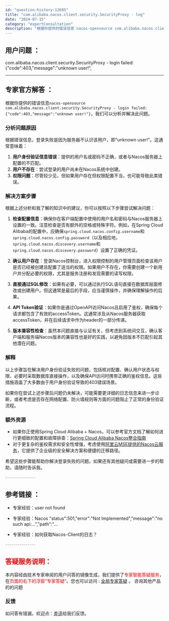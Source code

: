 ```yaml
---
id: "question-history-12695"
title: "com.alibaba.nacos.client.security.SecurityProxy - log"
date: "2024-07-15"
category: "expertConsultation"
description: "根据你提供的错误信息`nacos-opensource com.alibaba.nacos.client.security.SecurityProxy - login failed: code:403,message:unknown user!`，我们可以分析并解决此问题。### 分析问题原因根据错"
---
```


## 用户问题 ： 
 com.alibaba.nacos.client.security.SecurityProxy - login failed: {"code":403,"message":"unknown user!",  

---------------
## 专家官方解答 ：

根据你提供的错误信息`nacos-opensource com.alibaba.nacos.client.security.SecurityProxy - login failed: {"code":403,"message":"unknown user!"}`，我们可以分析并解决此问题。

### 分析问题原因
根据错误信息，登录失败是因为服务器不认识该用户，即“unknown user!”。这通常意味着：

1. **用户身份验证信息错误**：提供的用户名或密码不正确，或者与Nacos服务器上配置的不匹配。
2. **用户不存在**：尝试登录的用户尚未在Nacos系统中创建。
3. **权限问题**：尽管较少见，但如果用户存在但权限配置不当，也可能导致此类错误。

### 解决方案步骤
根据上述分析和我了解的知识中的建议，你可以按照以下步骤尝试解决问题：

1. **检查配置信息**：确保你在客户端配置中使用的用户名和密码与Nacos服务器上设置的一致。注意检查是否有额外的空格或特殊字符。例如，在Spring Cloud Alibaba的配置中，应确保`spring.cloud.nacos.config.username`和`spring.cloud.nacos.config.password`（以及相应地，`spring.cloud.nacos.discovery.username`和`spring.cloud.nacos.discovery.password`）设置了正确的凭证。

2. **确认用户存在**：登录Nacos控制台，进入权限控制的用户管理页面检查该用户是否已经被创建且配置了适当的权限。如果用户不存在，你需要创建一个新用户并分配必要的权限，尤其是服务注册和发现需要的读写权限。

3. **直接通过SQL修改**：如果有必要，可以通过执行SQL语句直接在数据库层面修改或创建用户。但这通常是最后的手段，应当谨慎操作，并确保理解操作的后果。

4. **API Token验证**：如果你是通过OpenAPI访问Nacos且启用了鉴权，确保每个请求都包含了有效的accessToken。这通常涉及从Nacos服务器获取accessToken，并在后续请求中作为header的一部分传递。

5. **版本兼容性检查**：虽然本问题直接与认证有关，但考虑到系统间交互，确认客户端和服务端Nacos版本的兼容性也是好的实践，以避免因版本不匹配引起其他潜在问题。

### 解释
以上步骤旨在解决用户身份验证失败的问题，包括核对配置、确认用户状态与权限、必要时采取数据库直接操作，以及确保API访问时携带正确的鉴权信息。这些措施涵盖了大多数由于用户身份验证导致的403错误场景。

如果你在尝试上述步骤后问题仍未解决，可能需要更详细的日志信息来进一步诊断，或者考虑是否存在网络配置、防火墙规则等方面的问题阻止了正常的身份验证流程。

### 额外资源
- 如果你正使用Spring Cloud Alibaba + Nacos，可以参考官方文档了解如何进行更细致的配置和故障排查：[Spring Cloud Alibaba Nacos整合指南](https://github.com/alibaba/spring-cloud-alibaba/blob/master/docs/en-US/nacos.md)
- 对于更复杂的鉴权需求和安全性增强，考虑使用[阿里云MSE提供的Nacos云服务](https://nacos.io/cloud/?from=wuyi)，它提供了企业级的安全解决方案和便捷的迁移路径。

希望这些步骤能帮助你解决登录失败的问题。如果还有其他疑问或需要进一步的帮助，请随时告诉我。


<font color="#949494">---------------</font> 


## 参考链接 ：

* 专家经验：user not found 
 
 * 专家经验：Nacos "status":501,"error":"Not Implemented","message":"no such api:...","path":"... 
 
 * 专家经验：如何获取Nacos-Client的日志？ 


 <font color="#949494">---------------</font> 
 


## <font color="#FF0000">答疑服务说明：</font> 

本内容经由技术专家审阅的用户问答的镜像生成，我们提供了<font color="#FF0000">专家智能答疑服务</font>，在<font color="#FF0000">页面的右下的浮窗”专家答疑“</font>。您也可以访问 : [全局专家答疑](https://answer.opensource.alibaba.com/docs/intro) 。 咨询其他产品的的问题

### 反馈
如问答有错漏，欢迎点：[差评](https://ai.nacos.io/user/feedbackByEnhancerGradePOJOID?enhancerGradePOJOId=16223)给我们反馈。
